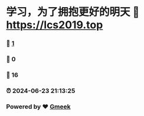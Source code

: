 # 学习，为了拥抱更好的明天 :link: https://lcs2019.top 
### :page_facing_up: [1](https://lcs2019.top) 
### :speech_balloon: 0 
### :hibiscus: 16 
### :alarm_clock: 2024-06-23 21:13:25 
### Powered by :heart: [Gmeek](https://github.com/Meekdai/Gmeek)
